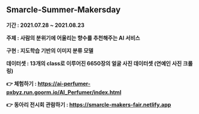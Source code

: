 ## Smarcle-Summer-Makersday

**기간 : 2021.07.28 ~ 2021.08.23**

**주제 : 사람의 분위기에 어울리는 향수를 추천해주는 AI 서비스**

**구현 : 지도학습 기반의 이미지 분류 모델**

**데이터셋 : 13개의 class로 이루어진 6650장의 얼굴 사진 데이터셋 (연예인 사진 크롤링)**

**👉 체험하기 : https://ai-perfumer-pxbyz.run.goorm.io/AI_Perfumer/index.html**

**👉 동아리 전시회 관람하기 : https://smarcle-makers-fair.netlify.app**
